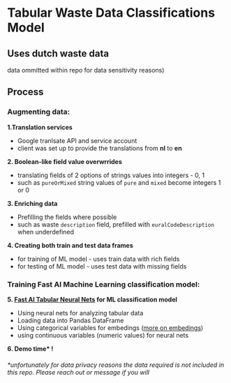 # Tabular Waste Data Classifications Model

## Uses dutch waste data

data ommitted within repo for data sensitivity reasons)

## Process

### Augmenting data:

**1.Translation services**

- Google tranlsate API and service account
- client was set up to provide the translations from **nl** to **en**

**2. Boolean-like field value overwrrides**

- translating fields of 2 options of strings values into integers - 0, 1
- such as `pureOrMixed` string values of `pure` and `mixed` become integers 1 or 0

**3. Enriching data**

- Prefilling the fields where possible
- such as waste `description` field, prefilled with `euralCodeDescription` when underdefined

**4. Creating both train and test data frames**

- for training of ML model - uses train data with rich fields
- for testing of ML model - uses test data with missing fields

### Training Fast AI Machine Learning classification model:

**5. [Fast AI Tabular Neural Nets](https://docs.fast.ai/tabular.html) for ML classification model**

- Using neural nets for analyzing tabular data
- Loading data into Pandas DataFrame
- Using categorical variables for embedings ([more on embedings](https://towardsdatascience.com/neural-network-embeddings-explained-4d028e6f0526))
- using continuous variables (numeric values) for neural nets

**6. Demo time\* !**

###### \*unfortunately for data privacy reasons the data required is not included in this repo. Please reach out or message if you will
